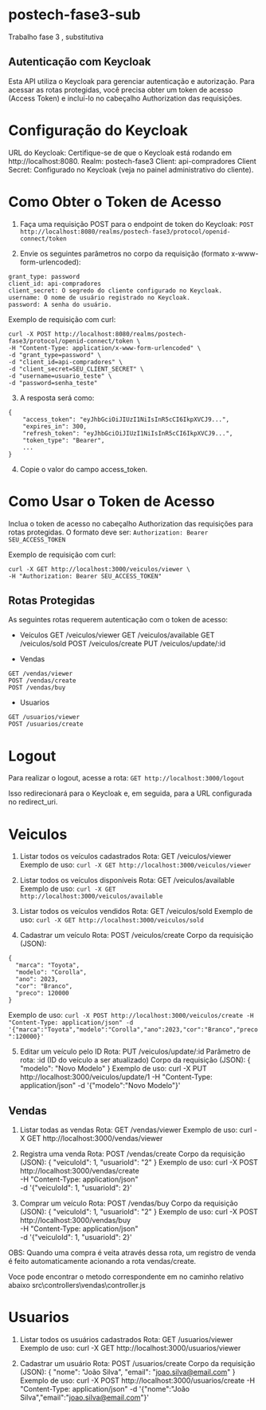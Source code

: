 # postech-fase3-sub
Trabalho fase 3 , substitutiva

## Autenticação com Keycloak
Esta API utiliza o Keycloak para gerenciar autenticação e autorização. Para acessar as rotas protegidas, você precisa obter um token de acesso (Access Token) e incluí-lo no cabeçalho Authorization das requisições.

# Configuração do Keycloak
URL do Keycloak: Certifique-se de que o Keycloak está rodando em http://localhost:8080.
Realm: postech-fase3
Client: api-compradores
Client Secret: Configurado no Keycloak (veja no painel administrativo do cliente).

# Como Obter o Token de Acesso
1. Faça uma requisição POST para o endpoint de token do Keycloak:
```POST http://localhost:8080/realms/postech-fase3/protocol/openid-connect/token```

2. Envie os seguintes parâmetros no corpo da requisição (formato x-www-form-urlencoded):
```
grant_type: password
client_id: api-compradores
client_secret: O segredo do cliente configurado no Keycloak.
username: O nome de usuário registrado no Keycloak.
password: A senha do usuário.
```

Exemplo de requisição com curl:
```
curl -X POST http://localhost:8080/realms/postech-fase3/protocol/openid-connect/token \
-H "Content-Type: application/x-www-form-urlencoded" \
-d "grant_type=password" \
-d "client_id=api-compradores" \
-d "client_secret=SEU_CLIENT_SECRET" \
-d "username=usuario_teste" \
-d "password=senha_teste"
```

3. A resposta será como:
```
{
    "access_token": "eyJhbGciOiJIUzI1NiIsInR5cCI6IkpXVCJ9...",
    "expires_in": 300,
    "refresh_token": "eyJhbGciOiJIUzI1NiIsInR5cCI6IkpXVCJ9...",
    "token_type": "Bearer",
    ...
}
```

4. Copie o valor do campo access_token.

# Como Usar o Token de Acesso
Inclua o token de acesso no cabeçalho Authorization das requisições para rotas protegidas. O formato deve ser:
```Authorization: Bearer SEU_ACCESS_TOKEN```

Exemplo de requisição com curl:
```
curl -X GET http://localhost:3000/veiculos/viewer \
-H "Authorization: Bearer SEU_ACCESS_TOKEN"
```

## Rotas Protegidas
As seguintes rotas requerem autenticação com o token de acesso:
- Veículos
GET /veiculos/viewer
GET /veiculos/available
GET /veiculos/sold
POST /veiculos/create
PUT /veiculos/update/:id

- Vendas
```
GET /vendas/viewer
POST /vendas/create
POST /vendas/buy
```

- Usuarios
```
GET /usuarios/viewer
POST /usuarios/create
```

# Logout
Para realizar o logout, acesse a rota:
```GET http://localhost:3000/logout```

Isso redirecionará para o Keycloak e, em seguida, para a URL configurada no redirect_uri.

# Veiculos
1. Listar todos os veículos cadastrados
Rota: GET /veiculos/viewer
Exemplo de uso:
```curl -X GET http://localhost:3000/veiculos/viewer```

2. Listar todos os veículos disponíveis
Rota: GET /veiculos/available
Exemplo de uso:
```curl -X GET http://localhost:3000/veiculos/available```

3. Listar todos os veículos vendidos
Rota: GET /veiculos/sold
Exemplo de uso:
```curl -X GET http://localhost:3000/veiculos/sold```

4. Cadastrar um veículo
Rota: POST /veiculos/create
Corpo da requisição (JSON):
```
{
  "marca": "Toyota",
  "modelo": "Corolla",
  "ano": 2023,
  "cor": "Branco",
  "preco": 120000
}
```
Exemplo de uso:
```curl -X POST http://localhost:3000/veiculos/create -H "Content-Type: application/json" -d '{"marca":"Toyota","modelo":"Corolla","ano":2023,"cor":"Branco","preco":120000}'```

5. Editar um veículo pelo ID
Rota: PUT /veiculos/update/:id
Parâmetro de rota: :id (ID do veículo a ser atualizado)
Corpo da requisição (JSON):
{
  "modelo": "Novo Modelo"
}
Exemplo de uso:
curl -X PUT http://localhost:3000/veiculos/update/1 -H "Content-Type: application/json" -d '{"modelo":"Novo Modelo"}'

## Vendas
1. Listar todas as vendas
Rota: GET /vendas/viewer
Exemplo de uso:
curl -X GET http://localhost:3000/vendas/viewer

2. Registra uma venda
Rota: POST /vendas/create
Corpo da requisição (JSON):
{
  "veiculoId": 1,
  "usuarioId": "2"
}
Exemplo de uso:
curl -X POST http://localhost:3000/vendas/create \
-H "Content-Type: application/json" \
-d '{"veiculoId": 1, "usuarioId": 2}'


3. Comprar um veículo
Rota: POST /vendas/buy
Corpo da requisição (JSON):
{
  "veiculoId": 1,
  "usuarioId": "2"
}
Exemplo de uso:
curl -X POST http://localhost:3000/vendas/buy \
-H "Content-Type: application/json" \
-d '{"veiculoId": 1, "usuarioId": 2}'

OBS: Quando uma compra é veita através dessa rota, 
um registro de venda é feito automaticamente acionando a rota vendas/create.

Voce pode encontrar o metodo correspondente em no caminho relativo abaixo
src\controllers\vendas\controller.js

# Usuarios
1. Listar todos os usuários cadastrados
Rota: GET /usuarios/viewer
Exemplo de uso:
curl -X GET http://localhost:3000/usuarios/viewer

2. Cadastrar um usuário
Rota: POST /usuarios/create
Corpo da requisição (JSON):
{
  "nome": "João Silva",
  "email": "joao.silva@email.com"
}
Exemplo de uso:
curl -X POST http://localhost:3000/usuarios/create -H "Content-Type: application/json" -d '{"nome":"João Silva","email":"joao.silva@email.com"}'
